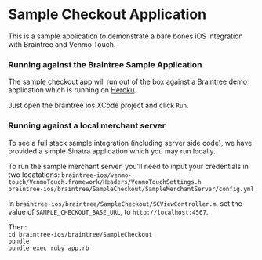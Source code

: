 # Sample Checkout Application
This is a sample application to demonstrate a bare bones iOS integration with Braintree and Venmo Touch.

### Running against the Braintree Sample Application
The sample checkout app will run out of the box against a Braintree demo application which is running on [Heroku](https://www.heroku.com/).  

Just open the braintree ios XCode project and click `Run`.

### Running against a local merchant server
To see a full stack sample integration (including server side code), we have provided a simple Sinatra application which you may run locally.

To run the sample merchant server, you'll need to input your credentials in two locatations:
`braintree-ios/venmo-touch/VenmoTouch.framework/Headers/VenmoTouchSettings.h`  
`braintree-ios/braintree/SampleCheckout/SampleMerchantServer/config.yml`  

In `braintree-ios/braintree/SampleCheckout/SCViewController.m`, 
set the value of `SAMPLE_CHECKOUT_BASE_URL`, to `http://localhost:4567`.

Then:  
`cd braintree-ios/braintree/SampleCheckout`  
`bundle`  
`bundle exec ruby app.rb`  
